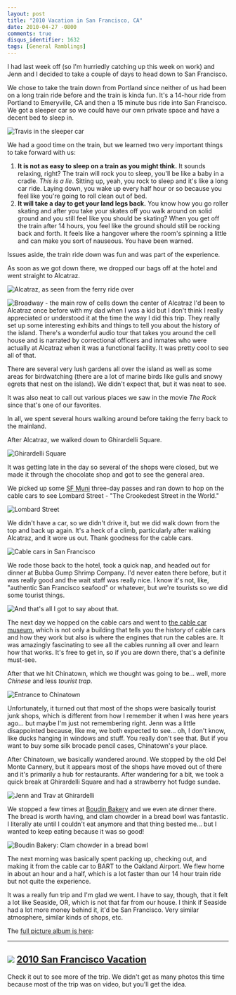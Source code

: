 ```yaml
---
layout: post
title: "2010 Vacation in San Francisco, CA"
date: 2010-04-27 -0800
comments: true
disqus_identifier: 1632
tags: [General Ramblings]
---
```

I had last week off (so I'm hurriedly catching up this week on work) and
Jenn and I decided to take a couple of days to head down to San
Francisco.

We chose to take the train down from Portland since neither of us had
been on a long train ride before and the train is kinda fun. It's a
14-hour ride from Portland to Emeryville, CA and then a 15 minute bus
ride into San Francisco. We got a sleeper car so we could have our own
private space and have a decent bed to sleep in.

![Travis in the sleeper
car](http://lh4.ggpht.com/_P1NCAbHEm2Q/S9TqAzKAivI/AAAAAAAABfA/wU8weIun1wo/s288/20100419-145725.jpg "Travis in the sleeper car")

We had a good time on the train, but we learned two very important
things to take forward with us:

1.  **It is not as easy to sleep on a train as you might think.** It
    sounds relaxing, right? The train will rock you to sleep, you'll be
    like a baby in a cradle. *This is a lie*. Sitting up, yeah, you rock
    to sleep and it's like a long car ride. Laying down, you wake up
    every half hour or so because you feel like you're going to roll
    clean out of bed.
2.  **It will take a day to get your land legs back.** You know how you
    go roller skating and after you take your skates off you walk around
    on solid ground and you still feel like you should be skating? When
    you get off the train after 14 hours, you feel like the ground
    should still be rocking back and forth. It feels like a hangover
    where the room's spinning a little and can make you sort of
    nauseous. You have been warned.

Issues aside, the train ride down was fun and was part of the
experience.

As soon as we got down there, we dropped our bags off at the hotel and
went straight to Alcatraz.

![Alcatraz, as seen from the ferry ride
over](http://lh3.ggpht.com/_P1NCAbHEm2Q/S9TqCqucVQI/AAAAAAAABfc/Fe6KFRKoo6c/s288/20100420-111236.jpg "Alcatraz, as seen from the ferry ride over")

![Broadway - the main row of cells down the center of
Alcatraz](http://lh5.ggpht.com/_P1NCAbHEm2Q/S9TqQvZ6cHI/AAAAAAAABfw/Qw3SWbPP6xQ/s144/20100420-121231.jpg "Broadway - the main row of cells down the center of Alcatraz")
I'd been to Alcatraz once before with my dad when I was a kid but I
don't think I really appreciated or understood it at the time the way I
did this trip. They really set up some interesting exhibits and things
to tell you about the history of the island. There's a wonderful audio
tour that takes you around the cell house and is narrated by
correctional officers and inmates who were actually at Alcatraz when it
was a functional facility. It was pretty cool to see all of that.

There are several very lush gardens all over the island as well as some
areas for birdwatching (there are a lot of marine birds like gulls and
snowy egrets that nest on the island). We didn't expect that, but it was
neat to see.

It was also neat to call out various places we saw in the movie *The
Rock* since that's one of our favorites.

In all, we spent several hours walking around before taking the ferry
back to the mainland.

After Alcatraz, we walked down to Ghirardelli Square.

![Ghirardelli
Square](http://lh3.ggpht.com/_P1NCAbHEm2Q/S9TqTb4JuYI/AAAAAAAABgM/6GvcfaSsCes/s288/20100420-182542.jpg "Ghirardelli Square")

It was getting late in the day so several of the shops were closed, but
we made it through the chocolate shop and got to see the general area.

We picked up some [SF Muni](http://www.sfmuni.com) three-day passes and
ran down to hop on the cable cars to see Lombard Street - "The
Crookedest Street in the World."

![Lombard
Street](http://lh4.ggpht.com/_P1NCAbHEm2Q/S9TqcTMuKSI/AAAAAAAABgc/2jrFY2rd7cc/s288/20100420-190728.jpg "Lombard Street")

We didn't have a car, so we didn't drive it, but we did walk down from
the top and back up again. It's a heck of a climb, particularly after
walking Alcatraz, and it wore us out. Thank goodness for the cable cars.

![Cable cars in San
Francisco](http://lh6.ggpht.com/_P1NCAbHEm2Q/S9TqhAYBduI/AAAAAAAABhM/yz8UbnuX6EE/s288/20100421-135951.jpg "Cable cars in San Francisco")

We rode those back to the hotel, took a quick nap, and headed out for
dinner at Bubba Gump Shrimp Company. I'd never eaten there before, but
it was really good and the wait staff was really nice. I know it's not,
like, "authentic San Francisco seafood" or whatever, but we're tourists
so we did some tourist things.

![And that's all I got to say about
that.](http://lh4.ggpht.com/_P1NCAbHEm2Q/S9TqfJRjIvI/AAAAAAAABgw/uXPvgmE8AAY/s288/20100420-210936.jpg "And that's all I got to say about that.")

The next day we hopped on the cable cars and went to [the cable car
museum](http://www.cablecarmuseum.org/), which is not only a building
that tells you the history of cable cars and how they work but also is
where the engines that run the cables are. It was amazingly fascinating
to see all the cables running all over and learn how that works. It's
free to get in, so if you are down there, that's a definite must-see.

After that we hit Chinatown, which we thought was going to be... well,
more *Chinese* and less *tourist trap*.

![Entrance to
Chinatown](http://lh6.ggpht.com/_P1NCAbHEm2Q/S9TqfmsPYdI/AAAAAAAABg0/G3bx90I5YM0/s288/20100421-123037.jpg "Entrance to Chinatown")

Unfortunately, it turned out that most of the shops were basically
tourist junk shops, which is different from how I remember it when I was
here years ago... but maybe I'm just not remembering right. Jenn was a
little disappointed because, like me, we both expected to see... oh, I
don't know, like ducks hanging in windows and stuff. You really don't
see that. But if you want to buy some silk brocade pencil cases,
Chinatown's your place.

After Chinatown, we basically wandered around. We stopped by the old Del
Monte Cannery, but it appears most of the shops have moved out of there
and it's primarily a hub for restaurants. After wandering for a bit, we
took a quick break at Ghirardelli Square and had a strawberry hot fudge
sundae.

![Jenn and Trav at
Ghirardelli](http://lh6.ggpht.com/_P1NCAbHEm2Q/S9TqitdfFYI/AAAAAAAABhc/xD2J81e_yLc/s288/20100421-175625.jpg "Jenn and Trav at Ghirardelli")

We stopped a few times at [Boudin Bakery](http://www.boudinbakery.com/)
and we even ate dinner there. The bread is worth having, and clam
chowder in a bread bowl was fantastic. I literally ate until I couldn't
eat anymore and that thing bested me... but I wanted to keep eating
because it was so good!

![Boudin Bakery: Clam chowder in a bread
bowl](http://lh5.ggpht.com/_P1NCAbHEm2Q/S9Tqizo5PTI/AAAAAAAABhg/J2K6dLOnPO0/s288/20100421-204344.jpg "Boudin Bakery: Clam chowder in a bread bowl")

The next morning was basically spent packing up, checking out, and
making it from the cable car to BART to the Oakland Airport. We flew
home in about an hour and a half, which is a lot faster than our 14 hour
train ride but not quite the experience.

It was a really fun trip and I'm glad we went. I have to say, though,
that it felt a lot like Seaside, OR, which is not that far from our
house. I think if Seaside had a lot more money behind it, it'd be San
Francisco. Very similar atmosphere, similar kinds of shops, etc.

The [full picture album is
here](http://picasaweb.google.com/travis.illig/2010SanFranciscoVacation?feat=directlink):

  -------------------------------------------------------------------------------------------------------------------------------------------------------------------------------------------------------
  [![](http://lh6.ggpht.com/_P1NCAbHEm2Q/S9Tp_xo_h9E/AAAAAAAABho/1urYrUMQOcA/s160-c/2010SanFranciscoVacation.jpg)](http://picasaweb.google.com/travis.illig/2010SanFranciscoVacation?feat=embedwebsite)
  [2010 San Francisco Vacation](http://picasaweb.google.com/travis.illig/2010SanFranciscoVacation?feat=embedwebsite)
  -------------------------------------------------------------------------------------------------------------------------------------------------------------------------------------------------------

Check it out to see more of the trip. We didn't get as many photos this
time because most of the trip was on video, but you'll get the idea.

